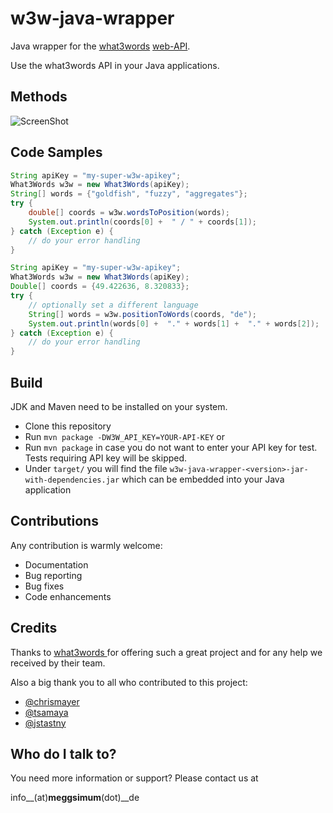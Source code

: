 # w3w-java-wrapper
Java wrapper for the [what3words](http://what3words.com/) [web-API](http://developer.what3words.com/api).

Use the what3words API in your Java applications.

## Methods

![ScreenShot](https://cloud.githubusercontent.com/assets/1185547/11721162/c1375aa0-9f62-11e5-873f-d1103118d36f.png)

## Code Samples

```java
String apiKey = "my-super-w3w-apikey";
What3Words w3w = new What3Words(apiKey);
String[] words = {"goldfish", "fuzzy", "aggregates"};
try {
    double[] coords = w3w.wordsToPosition(words);
    System.out.println(coords[0] +  " / " + coords[1]);
} catch (Exception e) {
    // do your error handling
}
```

```java
String apiKey = "my-super-w3w-apikey";
What3Words w3w = new What3Words(apiKey);
Double[] coords = {49.422636, 8.320833};
try {
    // optionally set a different language
    String[] words = w3w.positionToWords(coords, "de");
    System.out.println(words[0] +  "." + words[1] +  "." + words[2]);
} catch (Exception e) {
    // do your error handling
}
```
## Build
JDK and Maven need to be installed on your system.

  * Clone this repository
  * Run ``mvn package -DW3W_API_KEY=YOUR-API-KEY`` or
  * Run ``mvn package`` in case you do not want to enter your API key for test. Tests requiring API key will be skipped.
  * Under ``target/`` you will find the file ``w3w-java-wrapper-<version>-jar-with-dependencies.jar`` which can be embedded into your Java application

## Contributions

Any contribution is warmly welcome:

  - Documentation
  - Bug reporting
  - Bug fixes
  - Code enhancements

## Credits

Thanks to [what3words ](http://what3words.com/) for offering such a great
project and for any help we received by their team.

Also a big thank you to all who contributed to this project:
  * [@chrismayer](https://github.com/chrismayer)
  * [@tsamaya](https://github.com/tsamaya)
  * [@jstastny](https://github.com/jstastny)


## Who do I talk to?
You need more information or support? Please contact us at

info__(at)__meggsimum__(dot)__de
